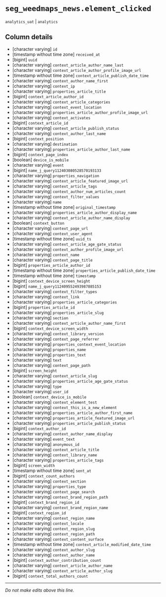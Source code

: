 # `seg_weedmaps_news.element_clicked`
`analytics_uat` | `analytics`

## Column details
* [character varying] `id`
* [timestamp without time zone] `received_at`
* [bigint]    `uuid`
* [character varying] `context_article_author_name_last`
* [character varying] `context_article_author_profile_image_url`
* [timestamp without time zone] `context_article_publish_date_time`
* [character varying] `context_author_name_first`
* [character varying] `context_ip`
* [character varying] `properties_article_title`
* [bigint]    `context_article_author_id`
* [character varying] `context_article_categories`
* [character varying] `context_event_location`
* [character varying] `properties_article_author_profile_image_url`
* [character varying] `context_activates`
* [bigint]    `context_article_id`
* [character varying] `context_article_publish_status`
* [character varying] `context_author_last_name`
* [bigint]    `context_position`
* [character varying] `destination`
* [character varying] `properties_article_author_last_name`
* [bigint]    `context_page_index`
* [boolean]   `device_is_mobile`
* [character varying] `event`
* [bigint]    `name_j_query112403080528570193133`
* [character varying] `properties_navigation`
* [character varying] `context_article_featured_image_url`
* [character varying] `context_article_tags`
* [character varying] `context_author_num_articles_count`
* [character varying] `context_filter_values`
* [character varying] `name`
* [timestamp without time zone] `original_timestamp`
* [character varying] `properties_article_author_display_name`
* [character varying] `context_article_author_name_display`
* [boolean]   `context_button`
* [character varying] `context_page_url`
* [character varying] `context_user_agent`
* [timestamp without time zone] `uuid_ts`
* [character varying] `context_article_age_gate_status`
* [character varying] `context_author_profile_image_url`
* [character varying] `context_name`
* [character varying] `context_page_title`
* [bigint]    `properties_article_author_id`
* [timestamp without time zone] `properties_article_publish_date_time`
* [timestamp without time zone] `timestamp`
* [bigint]    `context_device_screen_height`
* [bigint]    `name_j_query112409552493987885153`
* [character varying] `context_filter_types`
* [character varying] `context_link`
* [character varying] `properties_article_categories`
* [bigint]    `properties_article_id`
* [character varying] `properties_article_slug`
* [character varying] `section`
* [character varying] `context_article_author_name_first`
* [bigint]    `context_device_screen_width`
* [character varying] `context_library_version`
* [character varying] `context_page_referrer`
* [character varying] `properties_context_event_location`
* [character varying] `properties_name`
* [character varying] `properties_text`
* [character varying] `text`
* [character varying] `context_page_path`
* [bigint]    `screen_height`
* [character varying] `context_article_slug`
* [character varying] `properties_article_age_gate_status`
* [character varying] `type`
* [character varying] `user_id`
* [boolean]   `context_device_is_mobile`
* [character varying] `context_element_test`
* [character varying] `context_this_is_a_new_element`
* [character varying] `properties_article_author_first_name`
* [character varying] `properties_article_featured_image_url`
* [character varying] `properties_article_publish_status`
* [bigint]    `context_author_id`
* [character varying] `context_author_name_display`
* [character varying] `event_text`
* [character varying] `anonymous_id`
* [character varying] `context_article_title`
* [character varying] `context_library_name`
* [character varying] `properties_article_tags`
* [bigint]    `screen_width`
* [timestamp without time zone] `sent_at`
* [bigint]    `context_count_authors`
* [character varying] `context_section`
* [character varying] `properties_type`
* [character varying] `context_page_search`
* [character varying] `context_brand_region_path`
* [bigint]    `context_brand_region_id`
* [character varying] `context_brand_region_name`
* [bigint]    `context_region_id`
* [character varying] `context_region_name`
* [character varying] `context_locale`
* [character varying] `context_region_slug`
* [character varying] `context_region_path`
* [character varying] `context_content_surface`
* [timestamp without time zone] `context_article_modified_date_time`
* [character varying] `context_author_slug`
* [character varying] `context_author_name`
* [bigint]    `context_author_contribution_count`
* [character varying] `context_article_author_name`
* [character varying] `context_article_author_slug`
* [bigint]    `context_total_authors_count`

-------------------------------------------------------------------------------
*Do not make edits above this line.*
